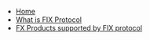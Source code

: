 * [Home](/?id=table-of-contents)  
* [What is FIX Protocol](./Intro.md)  
* [FX Products supported by FIX protocol](./products.md)  
